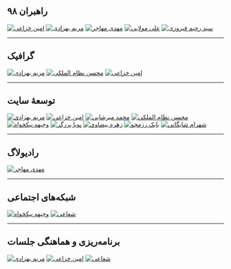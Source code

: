 ## راهبران ۹۸
<a href="/members/khozaei/" target="_blank"><img src="/img/team/khozaei.svg" alt="امین خزاعی"/></a>
<a href="/members/behzadi/" target="_blank"><img src="/img/team/behzadi.svg" alt="مریم بهزادی"/></a>
<a href="#" target="_blank"><img src="/img/team/mohajer.svg" alt="مهدی مهاجر"/></a>
<a href="#" target="_blank"><img src="/img/team/molaei.svg" alt="علی مولایی"/></a>
<a href="#" target="_blank"><img src="/img/team/firouzi.svg" alt="سید رحیم فیروزی"/></a>

---

## گرافیک
<a href="/members/behzadi/" target="_blank"><img src="/img/team/behzadi.svg" alt="مریم بهزادی"/></a>
<a href="#" target="_blank"><img src="/img/team/nezam.svg" alt="محسن نظام الملکی"/></a>
<a href="/members/khozaei/" target="_blank"><img src="/img/team/khozaei.svg" alt="امین خزاعی"/></a>

---

## توسعهٔ سایت
<a href="/members/behzadi/" target="_blank"><img src="/img/team/behzadi.svg" alt="مریم بهزادی"/></a>
<a href="/members/khozaei/" target="_blank"><img src="/img/team/khozaei.svg" alt="امین خزاعی"/></a>
<a href="#" target="_blank"><img src="/img/team/mirshaei.svg" alt="محمد میرشایی"/></a>
<a href="#" target="_blank"><img src="/img/team/nezam.svg" alt="محسن نظام الملکی"/></a>
<a href="#" target="_blank"><img src="/img/team/nikkhah.svg" alt="وجیهه نیکخواه"/></a>
<a href="#" target="_blank"><img src="/img/team/barzegar.svg" alt="پویا برزگر"/></a>
<a href="#" target="_blank"><img src="/img/team/beyzavi.svg" alt="زهره بیضاوی"/></a>
<a href="/members/razmjoo/" target="_blank"><img src="/img/team/razmjoo.svg" alt="بابک رزمجو"/></a>
<a href="/members/shaygani/" target="_blank"><img src="/img/team/shaygani.svg" alt="شهرام شایگانی"/></a>

---

## رادیولاگ
<a href="#" target="_blank"><img src="/img/team/mohajer.svg" alt="مهدی مهاجر"/></a>

---

## شبکه‌های اجتماعی
<a href="#" target="_blank"><img src="/img/team/nikkhah.svg" alt="وجیهه نیکخواه"/></a>
<a href="#" target="_blank"><img src="/img/team/shoaei.svg" alt="شعاعی"/></a>

---

## برنامه‌ریزی و هماهنگی جلسات
<a href="/members/behzadi/" target="_blank"><img src="/img/team/behzadi.svg" alt="مریم بهزادی"/></a>
<a href="/members/khozaei/" target="_blank"><img src="/img/team/khozaei.svg" alt="امین خزاعی"/></a>
<a href="#" target="_blank"><img src="/img/team/shoaei.svg" alt="شعاعی"/></a>

<!-- TODO We need a method to automatically populate these lists -->
